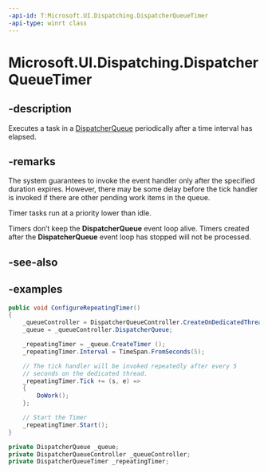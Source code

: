 ```yaml
---
-api-id: T:Microsoft.UI.Dispatching.DispatcherQueueTimer
-api-type: winrt class
---
```


# Microsoft.UI.Dispatching.DispatcherQueueTimer

<!--
public sealed class DispatcherQueueTimer
-->

## -description

Executes a task in a [DispatcherQueue](dispatcherqueue.md) periodically after a time interval has elapsed.

## -remarks

The system guarantees to invoke the event handler only after the specified duration expires. However, there may be some delay before the tick handler is invoked if there are other pending work items in the queue.

Timer tasks run at a priority lower than idle.

Timers don’t keep the **DispatcherQueue** event loop alive. Timers created after the **DispatcherQueue** event loop has stopped will not be processed.

## -see-also

## -examples

```csharp
public void ConfigureRepeatingTimer()
{
    _queueController = DispatcherQueueController.CreateOnDedicatedThread();
    _queue = _queueController.DispatcherQueue;

    _repeatingTimer = _queue.CreateTimer ();
    _repeatingTimer.Interval = TimeSpan.FromSeconds(5);

    // The tick handler will be invoked repeatedly after every 5
    // seconds on the dedicated thread.
    _repeatingTimer.Tick += (s, e) =>
    {
        DoWork();
    };

    // Start the Timer
    _repeatingTimer.Start();
}

private DispatcherQueue _queue;
private DispatcherQueueController _queueController;
private DispatcherQueueTimer _repeatingTimer;
```
